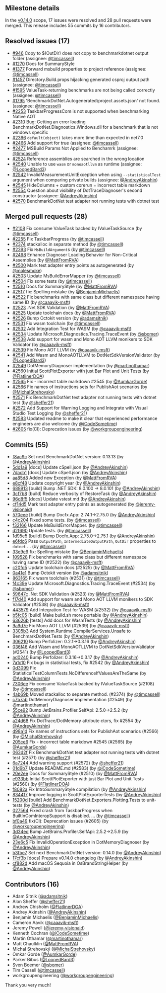 ## Milestone details

In the [v0.14.0](https://github.com/dotnet/BenchmarkDotNet/issues?q=milestone:v0.14.0) scope, 
17 issues were resolved and 28 pull requests were merged.
This release includes 55 commits by 16 contributors.

## Resolved issues (17)

* [#946](https://github.com/dotnet/BenchmarkDotNet/issues/946) Copy to $(OutDir) does not copy to benchmarkdotnet output folder (assignee: [@timcassell](https://github.com/timcassell))
* [#1270](https://github.com/dotnet/BenchmarkDotNet/issues/1270) Docs for SummaryStyle
* [#1377](https://github.com/dotnet/BenchmarkDotNet/issues/1377) Forward msbuild properties to project reference (assignee: [@timcassell](https://github.com/timcassell))
* [#1457](https://github.com/dotnet/BenchmarkDotNet/issues/1457) Directory.Build.props hijacking generated csproj output path (assignee: [@timcassell](https://github.com/timcassell))
* [#1595](https://github.com/dotnet/BenchmarkDotNet/issues/1595) ValueTask-returning benchmarks are not being called correctly (assignee: [@timcassell](https://github.com/timcassell))
* [#1795](https://github.com/dotnet/BenchmarkDotNet/issues/1795) 'BenchmarkDotNet.Autogenerated\project.assets.json' not found. (assignee: [@timcassell](https://github.com/timcassell))
* [#2253](https://github.com/dotnet/BenchmarkDotNet/issues/2253) TaskbarProgressCom is not supported when benchmarking Native AOT
* [#2310](https://github.com/dotnet/BenchmarkDotNet/issues/2310) Bug: Getting an error loading BenchmarkDotNet.Diagnostics.Windows.dll for a benchmark that is not windows specific
* [#2366](https://github.com/dotnet/BenchmarkDotNet/issues/2366) `default(object)` takes more time than expected in net7.0
* [#2466](https://github.com/dotnet/BenchmarkDotNet/issues/2466) Add support for <UseArtifactsOutput>true</UseArtifactsOutput> (assignee: [@timcassell](https://github.com/timcassell))
* [#2477](https://github.com/dotnet/BenchmarkDotNet/issues/2477) MSBuild Params Not Applied to Benchamrk (assignee: [@timcassell](https://github.com/timcassell))
* [#2524](https://github.com/dotnet/BenchmarkDotNet/issues/2524) Reference assemblies are searched in the wrong location
* [#2540](https://github.com/dotnet/BenchmarkDotNet/issues/2540) Unable to use `wasm` or `monoaotllvm` as runtime (assignee: [@LoopedBard3](https://github.com/LoopedBard3))
* [#2542](https://github.com/dotnet/BenchmarkDotNet/issues/2542) InvalidMeasurementUnitException when using `--statisticalTest` argument when comparing private builds (assignee: [@AndreyAkinshin](https://github.com/AndreyAkinshin))
* [#2545](https://github.com/dotnet/BenchmarkDotNet/issues/2545) HideColumns + custom corerun = incorrect table markdown
* [#2554](https://github.com/dotnet/BenchmarkDotNet/issues/2554) Question about visibility of DotTraceDiagnoser's second constructor (assignee: [@AndreyAkinshin](https://github.com/AndreyAkinshin))
* [#2570](https://github.com/dotnet/BenchmarkDotNet/issues/2570) BenchmarkDotNet test adapter not running tests with dotnet test

## Merged pull requests (28)

* [#2108](https://github.com/dotnet/BenchmarkDotNet/pull/2108) Fix consume ValueTask backed by IValueTaskSource (by [@timcassell](https://github.com/timcassell))
* [#2255](https://github.com/dotnet/BenchmarkDotNet/pull/2255) Fix TaskbarProgress (by [@timcassell](https://github.com/timcassell))
* [#2374](https://github.com/dotnet/BenchmarkDotNet/pull/2374) stackalloc in separate method (by [@timcassell](https://github.com/timcassell))
* [#2393](https://github.com/dotnet/BenchmarkDotNet/pull/2393) Fix `MsBuildArgument`s (by [@timcassell](https://github.com/timcassell))
* [#2498](https://github.com/dotnet/BenchmarkDotNet/pull/2498) Enhance Diagnoser Loading Behavior for Non-Critical Assemblies (by [@MattFromRVA](https://github.com/MattFromRVA))
* [#2500](https://github.com/dotnet/BenchmarkDotNet/pull/2500) Mark test adapter entry points as autogenerated (by [@molesmoke](https://github.com/molesmoke))
* [#2503](https://github.com/dotnet/BenchmarkDotNet/pull/2503) Update MsBuildErrorMapper (by [@timcassell](https://github.com/timcassell))
* [#2504](https://github.com/dotnet/BenchmarkDotNet/pull/2504) Fix some tests (by [@timcassell](https://github.com/timcassell))
* [#2510](https://github.com/dotnet/BenchmarkDotNet/pull/2510) Docs for SummaryStyle (by [@MattFromRVA](https://github.com/MattFromRVA))
* [#2517](https://github.com/dotnet/BenchmarkDotNet/pull/2517) fix: Spelling mistake (by [@BenjaminMichaelis](https://github.com/BenjaminMichaelis))
* [#2522](https://github.com/dotnet/BenchmarkDotNet/pull/2522) Fix benchmarks with same class but different namespace having same ID (by [@caaavik-msft](https://github.com/caaavik-msft))
* [#2523](https://github.com/dotnet/BenchmarkDotNet/pull/2523) .Net SDK Validation (by [@MattFromRVA](https://github.com/MattFromRVA))
* [#2525](https://github.com/dotnet/BenchmarkDotNet/pull/2525) Update toolchain docs (by [@MattFromRVA](https://github.com/MattFromRVA))
* [#2526](https://github.com/dotnet/BenchmarkDotNet/pull/2526) Bump Octokit version (by [@adamsitnik](https://github.com/adamsitnik))
* [#2531](https://github.com/dotnet/BenchmarkDotNet/pull/2531) Fix wasm toolchain (by [@timcassell](https://github.com/timcassell))
* [#2532](https://github.com/dotnet/BenchmarkDotNet/pull/2532) Add Integration Test for WASM (by [@caaavik-msft](https://github.com/caaavik-msft))
* [#2534](https://github.com/dotnet/BenchmarkDotNet/pull/2534) Update Microsoft.Diagnostics.Tracing.TraceEvent (by [@sbomer](https://github.com/sbomer))
* [#2538](https://github.com/dotnet/BenchmarkDotNet/pull/2538) Add support for wasm and Mono AOT LLVM monikers to SDK Validator (by [@caaavik-msft](https://github.com/caaavik-msft))
* [#2539](https://github.com/dotnet/BenchmarkDotNet/pull/2539) Fix Mono AOT LLVM (by [@caaavik-msft](https://github.com/caaavik-msft))
* [#2541](https://github.com/dotnet/BenchmarkDotNet/pull/2541) Add Wasm and MonoAOTLLVM to DotNetSdkVersionValidator (by [@LoopedBard3](https://github.com/LoopedBard3))
* [#2549](https://github.com/dotnet/BenchmarkDotNet/pull/2549) DotMemoryDiagnoser implementation (by [@martinothamar](https://github.com/martinothamar))
* [#2560](https://github.com/dotnet/BenchmarkDotNet/pull/2560) Initial ScottPlotExporter with just Bar Plot and Unit Tests (by [@FlatlinerDOA](https://github.com/FlatlinerDOA))
* [#2565](https://github.com/dotnet/BenchmarkDotNet/pull/2565) Fix -  incorrect table markdown #2545 (by [@AumkarGorde](https://github.com/AumkarGorde))
* [#2566](https://github.com/dotnet/BenchmarkDotNet/pull/2566) Fix names of instructions sets for PublishAot scenarios (by [@MichalStrehovsky](https://github.com/MichalStrehovsky))
* [#2571](https://github.com/dotnet/BenchmarkDotNet/pull/2571) Fix BenchmarkDotNet test adapter not running tests with dotnet test (by [@sheffer21](https://github.com/sheffer21))
* [#2572](https://github.com/dotnet/BenchmarkDotNet/pull/2572) Add Support for Warning Logging and Integrate with Visual Studio Test Logging (by [@sheffer21](https://github.com/sheffer21))
* [#2583](https://github.com/dotnet/BenchmarkDotNet/pull/2583) Updated readme to make it clear that experienced performance engineers are also welcome (by [@iCodeSometime](https://github.com/iCodeSometime))
* [#2605](https://github.com/dotnet/BenchmarkDotNet/pull/2605) fix(CI): Deprecation issues (by [@workgroupengineering](https://github.com/workgroupengineering))

## Commits (55)

* [f8ac9c](https://github.com/dotnet/BenchmarkDotNet/commit/f8ac9cf7cbdde9178d29f8544ed68ad40fd7c33d) Set next BenchmarkDotNet version: 0.13.13 (by [@AndreyAkinshin](https://github.com/AndreyAkinshin))
* [5dd1a9](https://github.com/dotnet/BenchmarkDotNet/commit/5dd1a985812d3c74f9dcca3c709be182e87c7a08) [docs] Update cSpell.json (by [@AndreyAkinshin](https://github.com/AndreyAkinshin))
* [7dacb1](https://github.com/dotnet/BenchmarkDotNet/commit/7dacb16249714932b94c60257951ef9e4371f7d5) [docs] Update cSpell.json (by [@AndreyAkinshin](https://github.com/AndreyAkinshin))
* [aa85d8](https://github.com/dotnet/BenchmarkDotNet/commit/aa85d8c93eba64a19c7e9ed3c8df3f125bd16a5f) Added new Exception (by [@MattFromRVA](https://github.com/MattFromRVA))
* [e8cf48](https://github.com/dotnet/BenchmarkDotNet/commit/e8cf488c29256a17bbc370c21f31dc7a4b9362c5) Update copyright year (by [@AndreyAkinshin](https://github.com/AndreyAkinshin))
* [688913](https://github.com/dotnet/BenchmarkDotNet/commit/688913230db0cbf6a175ed604fb517784c927f2e) [build] Bump .NET SDK: 8.0.100 -> 8.0.101 (by [@AndreyAkinshin](https://github.com/AndreyAkinshin))
* [3cf7b8](https://github.com/dotnet/BenchmarkDotNet/commit/3cf7b8da7ca1609892fc1a57f988da86bfcb2af3) [build] Reduce verbosity of RestoreTask (by [@AndreyAkinshin](https://github.com/AndreyAkinshin))
* [96d8f5](https://github.com/dotnet/BenchmarkDotNet/commit/96d8f5cb71bf5846c88eebe1d6683627505f0469) [docs] Update vstest.md (by [@AndreyAkinshin](https://github.com/AndreyAkinshin))
* [cf14d5](https://github.com/dotnet/BenchmarkDotNet/commit/cf14d594750f5c3d8c6ecf0bf04991d36c95ecc6) Mark test adapter entry points as autogenerated (by [@jeremy-visionaid](https://github.com/jeremy-visionaid))
* [570eee](https://github.com/dotnet/BenchmarkDotNet/commit/570eeefa20c8692662722cd4bf8a1b663bd361b7) [build] Bump Docfx.App: 2.74.1->2.75.0 (by [@AndreyAkinshin](https://github.com/AndreyAkinshin))
* [c4c204](https://github.com/dotnet/BenchmarkDotNet/commit/c4c204204c18bb37f8025f3bbb0c6b38df4687db) Fixed some tests. (by [@timcassell](https://github.com/timcassell))
* [f32166](https://github.com/dotnet/BenchmarkDotNet/commit/f321667bcb908117924f8b718ba1b5643933566d) Update MsBuildErrorMapper. (by [@timcassell](https://github.com/timcassell))
* [d2f690](https://github.com/dotnet/BenchmarkDotNet/commit/d2f6904d5254c2ed47d12b89146360a9014ce130) Update tests. (by [@timcassell](https://github.com/timcassell))
* [1d95e5](https://github.com/dotnet/BenchmarkDotNet/commit/1d95e558da95e837c609a25dad17c25e2d3dcda5) [build] Bump Docfx.App: 2.75.0->2.75.1 (by [@AndreyAkinshin](https://github.com/AndreyAkinshin))
* [e6fdc6](https://github.com/dotnet/BenchmarkDotNet/commit/e6fdc6b3c4d540983641f5aeca9c93308dc0da7a) Pass `OutputPath`, `IntermediateOutputPath`, `OutDir` properties to `dotnet` ... (by [@timcassell](https://github.com/timcassell))
* [33e9e9](https://github.com/dotnet/BenchmarkDotNet/commit/33e9e93a29a4d05d44dd2771049af0b1604aa551) fix: Spelling mistake (by [@BenjaminMichaelis](https://github.com/BenjaminMichaelis))
* [109528](https://github.com/dotnet/BenchmarkDotNet/commit/109528020e573ef33660e1eea5cac70de7e38e91) Fix benchmarks with same class but different namespace having same ID (#2522) (by [@caaavik-msft](https://github.com/caaavik-msft))
* [c20fd5](https://github.com/dotnet/BenchmarkDotNet/commit/c20fd51959225de1de95c086a34c3686af374727) Update toolchain docs (#2525) (by [@MattFromRVA](https://github.com/MattFromRVA))
* [0a41e1](https://github.com/dotnet/BenchmarkDotNet/commit/0a41e16424cb256caacfdaf490782be83f5b57f4) Bump Octokit version (by [@adamsitnik](https://github.com/adamsitnik))
* [863165](https://github.com/dotnet/BenchmarkDotNet/commit/8631651a33f46c68e07972bbdf72eae7736fceb0) Fix wasm toolchain (#2531) (by [@timcassell](https://github.com/timcassell))
* [f4c39e](https://github.com/dotnet/BenchmarkDotNet/commit/f4c39ee17ec1ddc55da61fd06d1bf18cb293f062) Update Microsoft.Diagnostics.Tracing.TraceEvent (#2534) (by [@sbomer](https://github.com/sbomer))
* [59647c](https://github.com/dotnet/BenchmarkDotNet/commit/59647c9f11d6e66ab596d5019e58bb4ac54498f3) .Net SDK Validation (#2523) (by [@MattFromRVA](https://github.com/MattFromRVA))
* [f17d40](https://github.com/dotnet/BenchmarkDotNet/commit/f17d40ee0c031248a9b04ab2c7238fbbd32daff4) Add support for wasm and Mono AOT LLVM monikers to SDK Validator (#2538) (by [@caaavik-msft](https://github.com/caaavik-msft))
* [443579](https://github.com/dotnet/BenchmarkDotNet/commit/4435799acc497f49c2ceba8588668e595d19044f) Add Integration Test for WASM (#2532) (by [@caaavik-msft](https://github.com/caaavik-msft))
* [b5fc05](https://github.com/dotnet/BenchmarkDotNet/commit/b5fc0595587eda8574351177ca35deb7ec79face) [build] Make build.sh more portable (by [@AndreyAkinshin](https://github.com/AndreyAkinshin))
* [63626b](https://github.com/dotnet/BenchmarkDotNet/commit/63626bb357b802c7f724744f2f29ce2921a351dc) [tests] Add docs for WasmTests (by [@AndreyAkinshin](https://github.com/AndreyAkinshin))
* [9a9d7e](https://github.com/dotnet/BenchmarkDotNet/commit/9a9d7e729059ea3a942f1b5347cecb0eeb7d1776) Fix Mono AOT LLVM (#2539) (by [@caaavik-msft](https://github.com/caaavik-msft))
* [3305b3](https://github.com/dotnet/BenchmarkDotNet/commit/3305b3459a8560194df16fec7b51451d44c7d269) Add System.Runtime.CompilerServices.Unsafe to BenchmarkDotNet.Tests (by [@AndreyAkinshin](https://github.com/AndreyAkinshin))
* [306210](https://github.com/dotnet/BenchmarkDotNet/commit/3062103e4ffd3498f7b5fbbcc68437b36aebca5a) Bump Perfolizer: 0.2.1->0.3.16 (by [@AndreyAkinshin](https://github.com/AndreyAkinshin))
* [036f46](https://github.com/dotnet/BenchmarkDotNet/commit/036f466ad93eccefcd456e22bb2c8017546b4b28) Add Wasm and MonoAOTLLVM to DotNetSdkVersionValidator (#2541) (by [@LoopedBard3](https://github.com/LoopedBard3))
* [ad0240](https://github.com/dotnet/BenchmarkDotNet/commit/ad0240c6d60850a026bfcaba85d46aa94cb3795a) Bump Perfolizer: 0.3.16->0.3.17 (by [@AndreyAkinshin](https://github.com/AndreyAkinshin))
* [7a1c10](https://github.com/dotnet/BenchmarkDotNet/commit/7a1c10dd04336499946c10754b186dc513103a4c) Fix bugs in statistical tests, fix #2542 (by [@AndreyAkinshin](https://github.com/AndreyAkinshin))
* [0d3099](https://github.com/dotnet/BenchmarkDotNet/commit/0d3099163a27ec5a34103d83a1967df7293551d0) Fix StatisticalTestColumnTests.NoDifferenceIfValuesAreTheSame (by [@AndreyAkinshin](https://github.com/AndreyAkinshin))
* [7306ee](https://github.com/dotnet/BenchmarkDotNet/commit/7306ee7defe2b3f3a69ffe0b89bb1a9af58dc76c) Fix consume ValueTask backed by IValueTaskSource (#2108) (by [@timcassell](https://github.com/timcassell))
* [4ab69b](https://github.com/dotnet/BenchmarkDotNet/commit/4ab69be430b74469359d70d4557d2ed039e661ce) Moved stackalloc to separate method. (#2374) (by [@timcassell](https://github.com/timcassell))
* [c7b7ab](https://github.com/dotnet/BenchmarkDotNet/commit/c7b7abf0ded44458ad022eacad2fd9990546cd14) DotMemoryDiagnoser implementation (#2549) (by [@martinothamar](https://github.com/martinothamar))
* [55ce92](https://github.com/dotnet/BenchmarkDotNet/commit/55ce92d7fa2aa26e463350e65b7cf6c0c2c78d97) Bump JetBrains.Profiler.SelfApi: 2.5.0->2.5.2 (by [@AndreyAkinshin](https://github.com/AndreyAkinshin))
* [a24d68](https://github.com/dotnet/BenchmarkDotNet/commit/a24d689361c44356b12892424d25bdf27d13d8da) Fix DotTrace/DotMemory attribute ctors, fix #2554 (by [@AndreyAkinshin](https://github.com/AndreyAkinshin))
* [d98a1d](https://github.com/dotnet/BenchmarkDotNet/commit/d98a1d221d8a1968d72be071193e36fad7d99eb1) Fix names of instructions sets for PublishAot scenarios (#2566) (by [@MichalStrehovsky](https://github.com/MichalStrehovsky))
* [205ce6](https://github.com/dotnet/BenchmarkDotNet/commit/205ce61313e7f1b1410d72b20951736b54c70cfd) Fix -  incorrect table markdown #2545 (#2565) (by [@AumkarGorde](https://github.com/AumkarGorde))
* [063d2f](https://github.com/dotnet/BenchmarkDotNet/commit/063d2f0dda0e3a1e0655de666d988d1b76304be4) Fix BenchmarkDotNet test adapter not running tests with dotnet test (#2571) (by [@sheffer21](https://github.com/sheffer21))
* [6a7244](https://github.com/dotnet/BenchmarkDotNet/commit/6a7244d76082f098a19785e4e3b0e0f269fed004) Add warning support (#2572) (by [@sheffer21](https://github.com/sheffer21))
* [01d9b7](https://github.com/dotnet/BenchmarkDotNet/commit/01d9b7889e13cf756068985275a3997217e4a102) Update README.md (#2583) (by [@iCodeSometime](https://github.com/iCodeSometime))
* [20e2ee](https://github.com/dotnet/BenchmarkDotNet/commit/20e2ee7ded7881659fd29143167b93925f16543d) Docs for SummaryStyle (#2510) (by [@MattFromRVA](https://github.com/MattFromRVA))
* [e933bb](https://github.com/dotnet/BenchmarkDotNet/commit/e933bb00774617d51f0bee8508937b7d945599b5) Initial ScottPlotExporter with just Bar Plot and Unit Tests (#2560) (by [@FlatlinerDOA](https://github.com/FlatlinerDOA))
* [f8082a](https://github.com/dotnet/BenchmarkDotNet/commit/f8082a2138b7cf1bda1eab8dca98d7d3c43b9946) Fix IntroSummaryStyle compilation (by [@AndreyAkinshin](https://github.com/AndreyAkinshin))
* [834417](https://github.com/dotnet/BenchmarkDotNet/commit/834417a7dbec1dbb22a99cbb5f45c9cd474e483e) Improve logging in ScottPlotExporterTests (by [@AndreyAkinshin](https://github.com/AndreyAkinshin))
* [15200d](https://github.com/dotnet/BenchmarkDotNet/commit/15200d46a1395ef6e69c39c6f3371ab0e0d96e5c) [build] Add BenchmarkDotNet.Exporters.Plotting.Tests to unit-tests (by [@AndreyAkinshin](https://github.com/AndreyAkinshin))
* [027564](https://github.com/dotnet/BenchmarkDotNet/commit/0275649d350bcdc6953215598eca775b4882ece5) ﻿Fixed crash from TaskbarProgress when BuiltInComInteropSupport is disabled. ... (by [@timcassell](https://github.com/timcassell))
* [bf0a49](https://github.com/dotnet/BenchmarkDotNet/commit/bf0a49d1f5756cd2f7cb1da56974a7ee6a5a6fdf) fix(CI): Deprecation issues (#2605) (by [@workgroupengineering](https://github.com/workgroupengineering))
* [3d34ed](https://github.com/dotnet/BenchmarkDotNet/commit/3d34edb219b84a68a377cb38b833dd30241fd5c8) Bump JetBrains.Profiler.SelfApi: 2.5.2->2.5.9 (by [@AndreyAkinshin](https://github.com/AndreyAkinshin))
* [23e6c5](https://github.com/dotnet/BenchmarkDotNet/commit/23e6c523cfe638d53508d6ca8212ca23501049ce) Fix InvalidOperationException in DotMemoryDiagnoser (by [@AndreyAkinshin](https://github.com/AndreyAkinshin))
* [b3fbe7](https://github.com/dotnet/BenchmarkDotNet/commit/b3fbe7c489c2b6e354f736ba4c0854e4f1daacfb) Set next BenchmarkDotNet version: 0.14.0 (by [@AndreyAkinshin](https://github.com/AndreyAkinshin))
* [17cf3b](https://github.com/dotnet/BenchmarkDotNet/commit/17cf3b0a71b7fa41e83e2db16307219420f4a4f8) [docs] Prepare v0.14.0 changelog (by [@AndreyAkinshin](https://github.com/AndreyAkinshin))
* [cf882d](https://github.com/dotnet/BenchmarkDotNet/commit/cf882d378d51a6998aad43ca9caa29c19d122b87) Add macOS Sequoia in OsBrandStringHelper (by [@AndreyAkinshin](https://github.com/AndreyAkinshin))

## Contributors (16)

* Adam Sitnik ([@adamsitnik](https://github.com/adamsitnik))
* Alon Sheffer ([@sheffer21](https://github.com/sheffer21))
* Andrew Chisholm ([@FlatlinerDOA](https://github.com/FlatlinerDOA))
* Andrey Akinshin ([@AndreyAkinshin](https://github.com/AndreyAkinshin))
* Benjamin Michaelis ([@BenjaminMichaelis](https://github.com/BenjaminMichaelis))
* Cameron Aavik ([@caaavik-msft](https://github.com/caaavik-msft))
* Jeremy Powell ([@jeremy-visionaid](https://github.com/jeremy-visionaid))
* Kenneth Cochran ([@iCodeSometime](https://github.com/iCodeSometime))
* Martin Othamar ([@martinothamar](https://github.com/martinothamar))
* Matt Chaulklin ([@MattFromRVA](https://github.com/MattFromRVA))
* Michal Strehovský ([@MichalStrehovsky](https://github.com/MichalStrehovsky))
* Omkar Gorde ([@AumkarGorde](https://github.com/AumkarGorde))
* Parker Bibus ([@LoopedBard3](https://github.com/LoopedBard3))
* Sven Boemer ([@sbomer](https://github.com/sbomer))
* Tim Cassell ([@timcassell](https://github.com/timcassell))
* workgroupengineering ([@workgroupengineering](https://github.com/workgroupengineering))

Thank you very much!

